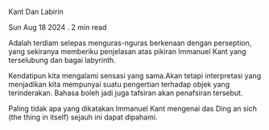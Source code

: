 Kant Dan Labirin

Sun Aug 18 2024 . 2 min read

Adalah terdiam selepas menguras-nguras berkenaan dengan perseption, yang sekiranya memberiku penjelasan atas pikiran Immanuel Kant yang terselubung dan bagai labyrinth.

Kendatipun kita mengalami sensasi yang sama.Akan tetapi interpretasi yang menjadikan kita mempunyai suatu pengertian terhadap objek yang terinderakan. Bahasa boleh jadi juga tafsiran akan penafsiran tersebut.

Paling tidak apa yang dikatakan Immanuel Kant mengenai das Ding an sich (the thing in itself) sejauh ini dapat dipahami.

